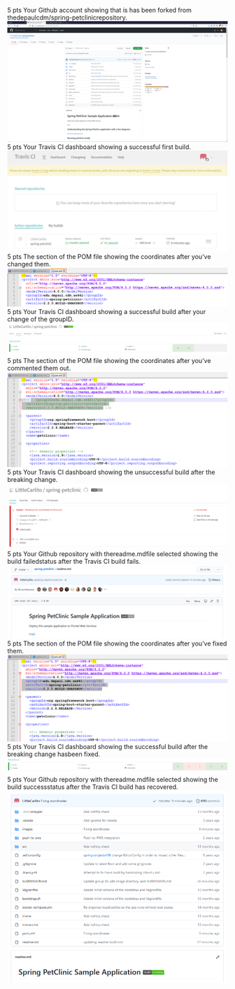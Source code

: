 5 pts   Your Github account showing that is has been forked from thedepaulcdm/spring-petclinicrepository.
![Forked](images/forked.png)
5 pts   Your Travis CI dashboard showing a successful first build.
![First Build](images/first_build.png)
5 pts   The section of the POM file showing the coordinates after you’ve changed them.
![Group Update](images/group_change.png)
5 pts   Your Travis CI dashboard showing a successful build after your change of the groupID.
![CI Success](images/second_build.png)
5 pts   The section of the POM file showing the coordinates after you’ve commented them out.
![Coordinates Broken](images/coordinates_remove.png)
5 pts   Your Travis CI dashboard showing the unsuccessful build after the breaking change.
![CI Failure](images/broken_build.png)
5 pts   Your Github repository with thereadme.mdfile selected showing the build failedstatus after the Travis CI build fails.
![Github Broken](images/broken_github.png)
5 pts   The section of the POM file showing the coordinates after you’ve fixed them.
![Coordinates Fixed](images/coordinates_fix.png)
5 pts   Your Travis CI dashboard showing the successful build after the breaking change hasbeen fixed.
![CI Fixed](images/fixed_build.png)
5 pts   Your Github repository with thereadme.mdfile selected showing the build successstatus after the Travis CI build has recovered.
![Github Fixed](images/fixed_github.png)